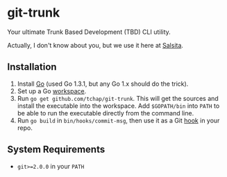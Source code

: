 # git-trunk #

Your ultimate Trunk Based Development (TBD) CLI utility.

Actually, I don't know about you, but we use it here at [Salsita](https://www.salsitasoft.com/).

## Installation ##

1. Install [Go](https://golang.org/dl/) (used Go 1.3.1, but any Go 1.x should do the trick).
2. Set up a Go [workspace](https://golang.org/doc/code.html#Workspaces).
3. Run `go get github.com/tchap/git-trunk`. This will get the sources and install the executable into the workspace.
   Add `$GOPATH/bin` into `PATH` to be able to run the executable directly from the command line.
4. Run `go build` in `bin/hooks/commit-msg`, then use it as a Git [hook](http://git-scm.com/book/en/Customizing-Git-Git-Hooks) in your repo.

## System Requirements ##

* `git>=2.0.0` in your `PATH`

